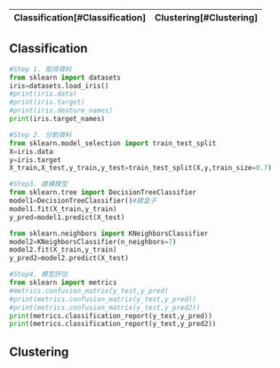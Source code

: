 |Classification[#Classification]|Clustering[#Clustering]|
|:----:|:----:|

Classification
----
```python
#Step 1. 取得資料
from sklearn import datasets
iris=datasets.load_iris()
#print(iris.data)
#print(iris.target)
#print(iris.deature_names)
print(iris.target_names)
```
```python
#Step 2. 分割資料
from sklearn.model_selection import train_test_split
X=iris.data
y=iris.target
X_train,X_test,y_train,y_test=train_test_split(X,y,train_size=0.7)
```
```python
#Step3. 建構模型
from sklearn.tree import DecisionTreeClassifier
model1=DecisionTreeClassifier()#建盒子
model1.fit(X_train,y_train)
y_pred=model1.predict(X_test)
```
```python
from sklearn.neighbors import KNeighborsClassifier
model2=KNeighborsClassifier(n_neighbors=7)
model2.fit(X_train,y_train)
y_pred2=model2.predict(X_test)
```
```python
#Step4. 模型評估
from sklearn import metrics
#metrics.confusion_matrix(y_test,y_pred)
#print(metrics.confusion_matrix(y_test,y_pred))
#print(metrics.confusion_matrix(y_test,y_pred2))
print(metrics.classification_report(y_test,y_pred))
print(metrics.classification_report(y_test,y_pred2))
```

Clustering
----
